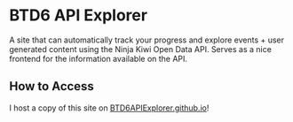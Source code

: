 # BTD6 API Explorer

A site that can automatically track your progress and explore events + user generated content using the Ninja Kiwi Open Data API. Serves as a nice frontend for the information available on the API.

## How to Access

I host a copy of this site on [BTD6APIExplorer.github.io](BTD6APIExplorer.github.io)!